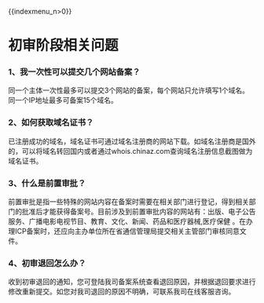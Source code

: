 {{indexmenu_n>0}}

# 初审阶段相关问题

### 1、我一次性可以提交几个网站备案？

同一个主体一次性最多可以提交3个网站的备案，每个网站只允许填写1个域名。同一个IP地址最多可备案15个域名。  

### 2、如何获取域名证书？

已注册成功的域名，域名证书可通过域名注册商的网站下载。如域名注册商是国外的，可以将域名转回国内或者通过whois.chinaz.com查询域名注册信息截图做为域名证书。  

### 3、什么是前置审批？

前置审批是指一些特殊的网站内容在备案时需要在相关部门进行登记，得到相关部门的批准后才能获得备案号。目前涉及到前置审批内容的网站有：出版、电子公告服务、广播电影电视节目、教育、文化、新闻、药品和医疗器械,医疗保健
。在办理ICP备案时，还应向主办单位所在省通信管理局提交相关主管部门审核同意文件。  

### 4、初审退回怎么办？

收到初审退回的通知，您可登陆我司备案系统查看退回原因，并根据退回要求进行修改重新提交。如您对我司退回的原因不明确，可联系我司在线客服咨询。
